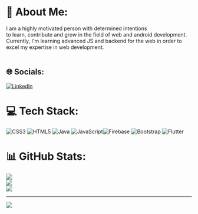 # 💫 About Me:
I am a highly motivated person with determined intentions<br>to learn, contribute and grow in the field of web and android development.<br>Currently, I'm learning advanced JS and backend for the web in order to excel my expertise in web development.<br><br>


## 🌐 Socials:
[![LinkedIn](https://img.shields.io/badge/LinkedIn-%230077B5.svg?logo=linkedin&logoColor=white)](https://linkedin.com/in/priyanshu-patel-) 

# 💻 Tech Stack:
![CSS3](https://img.shields.io/badge/css3-%231572B6.svg?style=for-the-badge&logo=css3&logoColor=white) ![HTML5](https://img.shields.io/badge/html5-%23E34F26.svg?style=for-the-badge&logo=html5&logoColor=white) ![Java](https://img.shields.io/badge/java-%23ED8B00.svg?style=for-the-badge&logo=java&logoColor=white) ![JavaScript](https://img.shields.io/badge/javascript-%23323330.svg?style=for-the-badge&logo=javascript&logoColor=%23F7DF1E)![Firebase](https://img.shields.io/badge/firebase-%23039BE5.svg?style=for-the-badge&logo=firebase) ![Bootstrap](https://img.shields.io/badge/bootstrap-%23563D7C.svg?style=for-the-badge&logo=bootstrap&logoColor=white) ![Flutter](https://img.shields.io/badge/Flutter-%2302569B.svg?style=for-the-badge&logo=Flutter&logoColor=white)
# 📊 GitHub Stats:
![](https://github-readme-stats.vercel.app/api?username=PriyanshuP20&theme=dark&hide_border=false&include_all_commits=false&count_private=false)<br/>
![](https://github-readme-streak-stats.herokuapp.com/?user=PriyanshuP20&theme=dark&hide_border=false)<br/>
![](https://github-readme-stats.vercel.app/api/top-langs/?username=PriyanshuP20&theme=dark&hide_border=false&include_all_commits=false&count_private=false&layout=compact)

---
[![](https://visitcount.itsvg.in/api?id=PriyanshuP20&icon=0&color=0)](https://visitcount.itsvg.in)

<!-- Proudly created with GPRM ( https://gprm.itsvg.in ) -->
